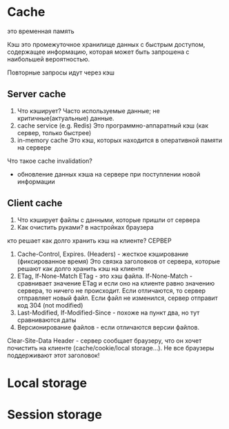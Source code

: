 # Cache
это временная память

Кэш это промежуточное хранилище данных с быстрым доступом, содержащее информацию, которая может быть запрошена с наибольшей вероятностью.

Повторные запросы идут через кэш
## Server cache

1. Что кэширует?
	Часто используемые данные; не критичные(актуальные) данные.
2. cache service (e.g. Redis)
	 Это программно-аппаратный кэш (как сервер, только быстрее)
3. in-memory cache
	 Это кэш, которых находится в оперативной памяти на сервере


Что такое cache invalidation?
- обновление данных кэша на сервере при поступлении новой информации

## Client cache
1. Что кэширует
	файлы с данными, которые пришли от сервера
2. Как очистить руками?
	 в настройках браузера

кто решает как долго хранить кэш на клиенте?
СЕРВЕР
1. Cache-Control, Expires. (Headers) - жесткое кэширование (фиксированное время)
	Это связка заголовков от сервера, которые решают как долго хранить кэш на клиенте
2. ETag, If-None-Match
	ETag - это хэш файла. If-None-Match - сравнивает значение ETag и если оно на клиенте равно значению сервера, то ничего не происходит. Если отличаются, то сервер отправляет новый файл. Если файл не изменился, сервер отправит код 304 (not modified)
3. Last-Modified, If-Modified-Since - похоже на пункт два, но тут сравниваются даты
4. Версионирование файлов - если отличаются версии файлов.

Clear-Site-Data Header - сервер сообщает браузеру, что он хочет почистить на клиенте (cache/cookie/local storage...). Не все браузеры поддерживают этот заголовок!
# Local storage


# Session storage

